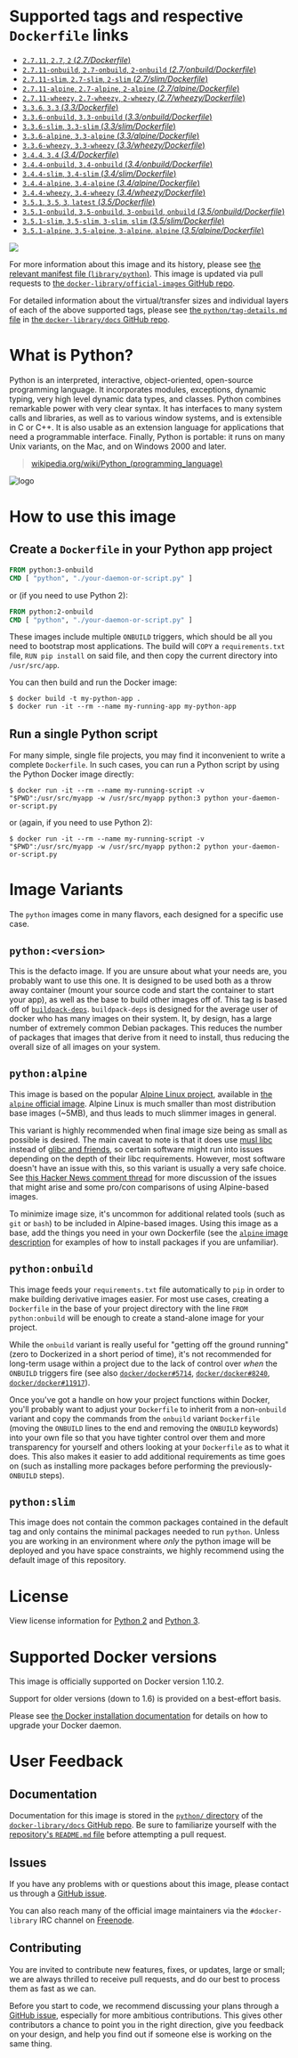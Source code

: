 # Supported tags and respective `Dockerfile` links

-	[`2.7.11`, `2.7`, `2` (*2.7/Dockerfile*)](https://github.com/docker-library/python/blob/326d146f38fd2bbdaed8c37442a81d6486b5bf2b/2.7/Dockerfile)
-	[`2.7.11-onbuild`, `2.7-onbuild`, `2-onbuild` (*2.7/onbuild/Dockerfile*)](https://github.com/docker-library/python/blob/7663560df7547e69d13b1b548675502f4e0917d1/2.7/onbuild/Dockerfile)
-	[`2.7.11-slim`, `2.7-slim`, `2-slim` (*2.7/slim/Dockerfile*)](https://github.com/docker-library/python/blob/326d146f38fd2bbdaed8c37442a81d6486b5bf2b/2.7/slim/Dockerfile)
-	[`2.7.11-alpine`, `2.7-alpine`, `2-alpine` (*2.7/alpine/Dockerfile*)](https://github.com/docker-library/python/blob/12db3f7b07f9704719657a0652357a3ae4cdc1c1/2.7/alpine/Dockerfile)
-	[`2.7.11-wheezy`, `2.7-wheezy`, `2-wheezy` (*2.7/wheezy/Dockerfile*)](https://github.com/docker-library/python/blob/12db3f7b07f9704719657a0652357a3ae4cdc1c1/2.7/wheezy/Dockerfile)
-	[`3.3.6`, `3.3` (*3.3/Dockerfile*)](https://github.com/docker-library/python/blob/12db3f7b07f9704719657a0652357a3ae4cdc1c1/3.3/Dockerfile)
-	[`3.3.6-onbuild`, `3.3-onbuild` (*3.3/onbuild/Dockerfile*)](https://github.com/docker-library/python/blob/7663560df7547e69d13b1b548675502f4e0917d1/3.3/onbuild/Dockerfile)
-	[`3.3.6-slim`, `3.3-slim` (*3.3/slim/Dockerfile*)](https://github.com/docker-library/python/blob/12db3f7b07f9704719657a0652357a3ae4cdc1c1/3.3/slim/Dockerfile)
-	[`3.3.6-alpine`, `3.3-alpine` (*3.3/alpine/Dockerfile*)](https://github.com/docker-library/python/blob/12db3f7b07f9704719657a0652357a3ae4cdc1c1/3.3/alpine/Dockerfile)
-	[`3.3.6-wheezy`, `3.3-wheezy` (*3.3/wheezy/Dockerfile*)](https://github.com/docker-library/python/blob/12db3f7b07f9704719657a0652357a3ae4cdc1c1/3.3/wheezy/Dockerfile)
-	[`3.4.4`, `3.4` (*3.4/Dockerfile*)](https://github.com/docker-library/python/blob/12db3f7b07f9704719657a0652357a3ae4cdc1c1/3.4/Dockerfile)
-	[`3.4.4-onbuild`, `3.4-onbuild` (*3.4/onbuild/Dockerfile*)](https://github.com/docker-library/python/blob/7663560df7547e69d13b1b548675502f4e0917d1/3.4/onbuild/Dockerfile)
-	[`3.4.4-slim`, `3.4-slim` (*3.4/slim/Dockerfile*)](https://github.com/docker-library/python/blob/12db3f7b07f9704719657a0652357a3ae4cdc1c1/3.4/slim/Dockerfile)
-	[`3.4.4-alpine`, `3.4-alpine` (*3.4/alpine/Dockerfile*)](https://github.com/docker-library/python/blob/12db3f7b07f9704719657a0652357a3ae4cdc1c1/3.4/alpine/Dockerfile)
-	[`3.4.4-wheezy`, `3.4-wheezy` (*3.4/wheezy/Dockerfile*)](https://github.com/docker-library/python/blob/12db3f7b07f9704719657a0652357a3ae4cdc1c1/3.4/wheezy/Dockerfile)
-	[`3.5.1`, `3.5`, `3`, `latest` (*3.5/Dockerfile*)](https://github.com/docker-library/python/blob/326d146f38fd2bbdaed8c37442a81d6486b5bf2b/3.5/Dockerfile)
-	[`3.5.1-onbuild`, `3.5-onbuild`, `3-onbuild`, `onbuild` (*3.5/onbuild/Dockerfile*)](https://github.com/docker-library/python/blob/0fa3202789648132971160f686f5a37595108f44/3.5/onbuild/Dockerfile)
-	[`3.5.1-slim`, `3.5-slim`, `3-slim`, `slim` (*3.5/slim/Dockerfile*)](https://github.com/docker-library/python/blob/326d146f38fd2bbdaed8c37442a81d6486b5bf2b/3.5/slim/Dockerfile)
-	[`3.5.1-alpine`, `3.5-alpine`, `3-alpine`, `alpine` (*3.5/alpine/Dockerfile*)](https://github.com/docker-library/python/blob/326d146f38fd2bbdaed8c37442a81d6486b5bf2b/3.5/alpine/Dockerfile)

[![](https://badge.imagelayers.io/python:latest.svg)](https://imagelayers.io/?images=python:2.7.11,python:2.7.11-onbuild,python:2.7.11-slim,python:2.7.11-alpine,python:2.7.11-wheezy,python:3.3.6,python:3.3.6-onbuild,python:3.3.6-slim,python:3.3.6-alpine,python:3.3.6-wheezy,python:3.4.4,python:3.4.4-onbuild,python:3.4.4-slim,python:3.4.4-alpine,python:3.4.4-wheezy,python:3.5.1,python:3.5.1-onbuild,python:3.5.1-slim,python:3.5.1-alpine)

For more information about this image and its history, please see [the relevant manifest file (`library/python`)](https://github.com/docker-library/official-images/blob/master/library/python). This image is updated via pull requests to [the `docker-library/official-images` GitHub repo](https://github.com/docker-library/official-images).

For detailed information about the virtual/transfer sizes and individual layers of each of the above supported tags, please see [the `python/tag-details.md` file](https://github.com/docker-library/docs/blob/master/python/tag-details.md) in [the `docker-library/docs` GitHub repo](https://github.com/docker-library/docs).

# What is Python?

Python is an interpreted, interactive, object-oriented, open-source programming language. It incorporates modules, exceptions, dynamic typing, very high level dynamic data types, and classes. Python combines remarkable power with very clear syntax. It has interfaces to many system calls and libraries, as well as to various window systems, and is extensible in C or C++. It is also usable as an extension language for applications that need a programmable interface. Finally, Python is portable: it runs on many Unix variants, on the Mac, and on Windows 2000 and later.

> [wikipedia.org/wiki/Python_(programming_language)](https://en.wikipedia.org/wiki/Python_%28programming_language%29)

![logo](https://raw.githubusercontent.com/docker-library/docs/01c12653951b2fe592c1f93a13b4e289ada0e3a1/python/logo.png)

# How to use this image

## Create a `Dockerfile` in your Python app project

```dockerfile
FROM python:3-onbuild
CMD [ "python", "./your-daemon-or-script.py" ]
```

or (if you need to use Python 2):

```dockerfile
FROM python:2-onbuild
CMD [ "python", "./your-daemon-or-script.py" ]
```

These images include multiple `ONBUILD` triggers, which should be all you need to bootstrap most applications. The build will `COPY` a `requirements.txt` file, `RUN pip install` on said file, and then copy the current directory into `/usr/src/app`.

You can then build and run the Docker image:

```console
$ docker build -t my-python-app .
$ docker run -it --rm --name my-running-app my-python-app
```

## Run a single Python script

For many simple, single file projects, you may find it inconvenient to write a complete `Dockerfile`. In such cases, you can run a Python script by using the Python Docker image directly:

```console
$ docker run -it --rm --name my-running-script -v "$PWD":/usr/src/myapp -w /usr/src/myapp python:3 python your-daemon-or-script.py
```

or (again, if you need to use Python 2):

```console
$ docker run -it --rm --name my-running-script -v "$PWD":/usr/src/myapp -w /usr/src/myapp python:2 python your-daemon-or-script.py
```

# Image Variants

The `python` images come in many flavors, each designed for a specific use case.

## `python:<version>`

This is the defacto image. If you are unsure about what your needs are, you probably want to use this one. It is designed to be used both as a throw away container (mount your source code and start the container to start your app), as well as the base to build other images off of. This tag is based off of [`buildpack-deps`](https://registry.hub.docker.com/_/buildpack-deps/). `buildpack-deps` is designed for the average user of docker who has many images on their system. It, by design, has a large number of extremely common Debian packages. This reduces the number of packages that images that derive from it need to install, thus reducing the overall size of all images on your system.

## `python:alpine`

This image is based on the popular [Alpine Linux project](http://alpinelinux.org), available in [the `alpine` official image](https://hub.docker.com/_/alpine). Alpine Linux is much smaller than most distribution base images (~5MB), and thus leads to much slimmer images in general.

This variant is highly recommended when final image size being as small as possible is desired. The main caveat to note is that it does use [musl libc](http://www.musl-libc.org) instead of [glibc and friends](http://www.etalabs.net/compare_libcs.html), so certain software might run into issues depending on the depth of their libc requirements. However, most software doesn't have an issue with this, so this variant is usually a very safe choice. See [this Hacker News comment thread](https://news.ycombinator.com/item?id=10782897) for more discussion of the issues that might arise and some pro/con comparisons of using Alpine-based images.

To minimize image size, it's uncommon for additional related tools (such as `git` or `bash`) to be included in Alpine-based images. Using this image as a base, add the things you need in your own Dockerfile (see the [`alpine` image description](https://hub.docker.com/_/alpine/) for examples of how to install packages if you are unfamiliar).

## `python:onbuild`

This image feeds your `requirements.txt` file automatically to `pip` in order to make building derivative images easier. For most use cases, creating a `Dockerfile` in the base of your project directory with the line `FROM python:onbuild` will be enough to create a stand-alone image for your project.

While the `onbuild` variant is really useful for "getting off the ground running" (zero to Dockerized in a short period of time), it's not recommended for long-term usage within a project due to the lack of control over *when* the `ONBUILD` triggers fire (see also [`docker/docker#5714`](https://github.com/docker/docker/issues/5714), [`docker/docker#8240`](https://github.com/docker/docker/issues/8240), [`docker/docker#11917`](https://github.com/docker/docker/issues/11917)).

Once you've got a handle on how your project functions within Docker, you'll probably want to adjust your `Dockerfile` to inherit from a non-`onbuild` variant and copy the commands from the `onbuild` variant `Dockerfile` (moving the `ONBUILD` lines to the end and removing the `ONBUILD` keywords) into your own file so that you have tighter control over them and more transparency for yourself and others looking at your `Dockerfile` as to what it does. This also makes it easier to add additional requirements as time goes on (such as installing more packages before performing the previously-`ONBUILD` steps).

## `python:slim`

This image does not contain the common packages contained in the default tag and only contains the minimal packages needed to run `python`. Unless you are working in an environment where *only* the python image will be deployed and you have space constraints, we highly recommend using the default image of this repository.

# License

View license information for [Python 2](https://docs.python.org/2/license.html) and [Python 3](https://docs.python.org/3/license.html).

# Supported Docker versions

This image is officially supported on Docker version 1.10.2.

Support for older versions (down to 1.6) is provided on a best-effort basis.

Please see [the Docker installation documentation](https://docs.docker.com/installation/) for details on how to upgrade your Docker daemon.

# User Feedback

## Documentation

Documentation for this image is stored in the [`python/` directory](https://github.com/docker-library/docs/tree/master/python) of the [`docker-library/docs` GitHub repo](https://github.com/docker-library/docs). Be sure to familiarize yourself with the [repository's `README.md` file](https://github.com/docker-library/docs/blob/master/README.md) before attempting a pull request.

## Issues

If you have any problems with or questions about this image, please contact us through a [GitHub issue](https://github.com/docker-library/python/issues).

You can also reach many of the official image maintainers via the `#docker-library` IRC channel on [Freenode](https://freenode.net).

## Contributing

You are invited to contribute new features, fixes, or updates, large or small; we are always thrilled to receive pull requests, and do our best to process them as fast as we can.

Before you start to code, we recommend discussing your plans through a [GitHub issue](https://github.com/docker-library/python/issues), especially for more ambitious contributions. This gives other contributors a chance to point you in the right direction, give you feedback on your design, and help you find out if someone else is working on the same thing.
